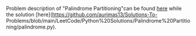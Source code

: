 Problem description of "Palindrome Partitioning"can be found [here](https://leetcode.com/problems/palindrome-partitioning/) while the solution [here](https://github.com/aurimas13/Solutions-To-
Problems/blob/main/LeetCode/Python%20Solutions/Palindrome%20Partitioning/palindrome.py).
